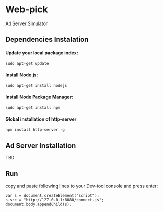 # Web-pick
Ad Server Simulator

## Dependencies Instalation
#### Update your local package index:
`sudo apt-get update`

#### Install Node.js:
`sudo apt-get install nodejs`

#### Install Node Package Manager:
`sudo apt-get install npm`

#### Global installation of http-server
`npm install http-server -g`

## Ad Server Installation
TBD

## Run
copy and paste following lines to your Dev-tool console and press enter:

```
var s = document.createElement("script");
s.src = "http://127.0.0.1:8080/connect.js";
document.body.appendChild(s);
```
